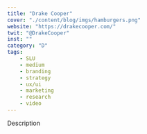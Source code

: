 ```yaml
---
title: "Drake Cooper"
cover: "./content/blog/imgs/hamburgers.png"
website: "https://drakecooper.com/"
twit: "@DrakeCooper"
inst: ""
category: "D"
tags:
    - SLU
    - medium
    - branding
    - strategy
    - ux/ui
    - marketing
    - research
    - video
---
```


Description
